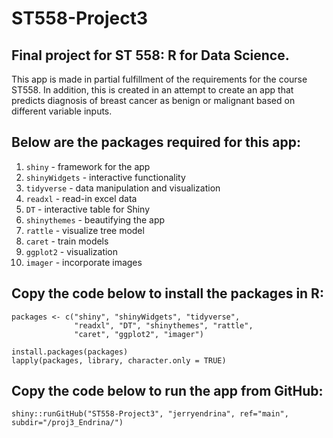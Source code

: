 # ST558-Project3
## Final project for ST 558: R for Data Science.

This app is made in partial fulfillment of the requirements for the course ST558. 
In addition, this is created in an attempt to create an app that predicts diagnosis 
of breast cancer as benign or malignant based on different variable inputs.


## Below are the packages required for this app:

1. `shiny` - framework for the app
2. `shinyWidgets` - interactive functionality
3. `tidyverse` - data manipulation and visualization
4. `readxl` - read-in excel data
5. `DT` - interactive table for Shiny
6. `shinythemes` - beautifying the app
7. `rattle` - visualize tree model
8. `caret` - train models
9. `ggplot2` - visualization
10. `imager` - incorporate images


## Copy the code below to install the packages in R:
```{r}
packages <- c("shiny", "shinyWidgets", "tidyverse", 
              "readxl", "DT", "shinythemes", "rattle", 
              "caret", "ggplot2", "imager")

install.packages(packages)
lapply(packages, library, character.only = TRUE)
```


## Copy the code below to run the app from GitHub:
```{r}
shiny::runGitHub("ST558-Project3", "jerryendrina", ref="main", subdir="/proj3_Endrina/")
```

